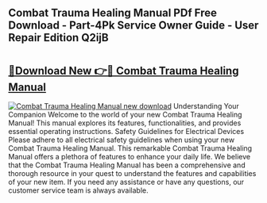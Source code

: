 ## Combat Trauma Healing Manual PDf Free Download - Part-4Pk Service Owner Guide - User Repair Edition Q2ijB

# <h2><a href="http://bc35066.oget.top/?id=Combat+Trauma+Healing+Manual">🔗Download New 👉🔴 Combat Trauma Healing Manual</a></h2>

[![Combat Trauma Healing Manual new download](https://i.imgur.com/5g1atiW.png)](http://bc35066.oget.top/?id=Combat+Trauma+Healing+Manual)
Understanding Your Companion Welcome to the world of your new Combat Trauma Healing Manual! This manual explores its features, functionalities, and provides essential operating instructions. Safety Guidelines for Electrical Devices Please adhere to all electrical safety guidelines when using your new Combat Trauma Healing Manual. This remarkable Combat Trauma Healing Manual offers a plethora of features to enhance your daily life. We believe that the Combat Trauma Healing Manual has been a comprehensive and thorough resource in your quest to understand the features and capabilities of your new item. If you need any assistance or have any questions, our customer service team is always available.
